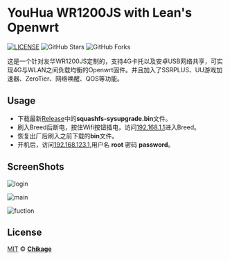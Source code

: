 # YouHua WR1200JS with Lean's Openwrt

[![LICENSE](https://img.shields.io/github/license/mashape/apistatus.svg?style=flat-square&label=LICENSE)](https://github.com/P3TERX/Actions-OpenWrt/blob/master/LICENSE)
![GitHub Stars](https://img.shields.io/github/stars/Chikage0o0/YouHua-WR1200JS.svg?style=flat-square&label=Stars&logo=github)
![GitHub Forks](https://img.shields.io/github/forks/Chikage0o0/YouHua-WR1200JS.svg?style=flat-square&label=Forks&logo=github)

这是一个针对友华WR1200JS定制的，支持4G卡托以及安卓USB网络共享，可实现4G与WLAN之间负载均衡的Openwrt固件。并且加入了SSRPLUS、UU游戏加速器、ZeroTier、网络唤醒、QOS等功能。

## Usage

- 下载最新[Release](https://github.com/Chikage0o0/YouHua-WR1200JS/releases/)中的**squashfs-sysupgrade.bin**文件。
- 刷入Breed后断电，按住Wifi按钮插电，访问[192.168.1.1](http://192.168.1.1)进入Breed。
- 恢复出厂后刷入之前下载的**bin**文件。
- 开机后，访问[192.168.123.1](http://192.168.123.1),用户名 **root** 密码 **password**。
## ScreenShots

![login](https://raw.githubusercontent.com/Chikage0o0/YouHua-WR1200JS/main/screenshots/login.png)

![main](https://raw.githubusercontent.com/Chikage0o0/YouHua-WR1200JS/main/screenshots/main.png)

![fuction](https://raw.githubusercontent.com/Chikage0o0/YouHua-WR1200JS/main/screenshots/fuction.png)

## License

[MIT](https://github.com/P3TERX/Actions-OpenWrt/blob/main/LICENSE) © [**Chikage**](https://www.939.me)
